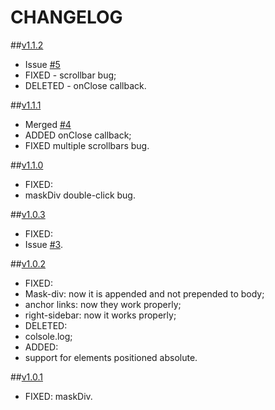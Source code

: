 CHANGELOG
============

##[v1.1.2](https://github.com/dcdeiv/simple-sidebar/releases/tagv1.1.2)
* Issue [#5](https://github.com/dcdeiv/simple-sidebar/issues/5)
 * FIXED - scrollbar bug;
 * DELETED - onClose callback.

##[v1.1.1](https://github.com/dcdeiv/simple-sidebar/releases/tag/v1.1.1)
* Merged [#4](https://github.com/dcdeiv/simple-sidebar/pull/4)
 * ADDED onClose callback;
 * FIXED multiple scrollbars bug.

##[v1.1.0](https://github.com/dcdeiv/simple-sidebar/releases/tag/v1.1.0)
* FIXED:
 * maskDiv double-click bug. 

##[v1.0.3](https://github.com/dcdeiv/simple-sidebar/releases/tag/v1.0.3)
* FIXED:
 * Issue [#3](https://github.com/dcdeiv/simple-sidebar/issues/3).

##[v1.0.2](https://github.com/dcdeiv/simple-sidebar/releases/tag/v1.0.2)
* FIXED:
 * Mask-div: now it is appended and not prepended to body;
 * anchor links: now they work properly;
 * right-sidebar: now it works properly;
* DELETED:
 * colsole.log;
* ADDED:
 * support for elements positioned absolute.

##[v1.0.1](https://github.com/dcdeiv/simple-sidebar/releases/tag/v1.0.1)
* FIXED: maskDiv.
